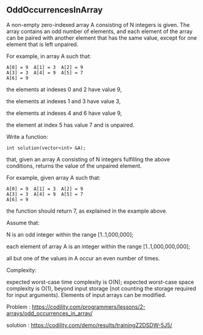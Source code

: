 OddOccurrencesInArray
-------------

A non-empty zero-indexed array A consisting of N integers is given. The array contains an odd number of elements, and each element of the array can be paired with another element that has the same value, except for one element that is left unpaired.

For example, in array A such that:

    A[0] = 9  A[1] = 3  A[2] = 9 
    A[3] = 3  A[4] = 9  A[5] = 7 
    A[6] = 9 
the elements at indexes 0 and 2 have value 9, </p>
the elements at indexes 1 and 3 have value 3, </p>
the elements at indexes 4 and 6 have value 9, </p>
the element at index 5 has value 7 and is unpaired. </p>
Write a function:

    int solution(vector<int> &A);
that, given an array A consisting of N integers fulfilling the above conditions, returns the value of the unpaired element.

For example, given array A such that:

    A[0] = 9  A[1] = 3  A[2] = 9 
    A[3] = 3  A[4] = 9  A[5] = 7 
    A[6] = 9 
the function should return 7, as explained in the example above.

Assume that:

N is an odd integer within the range [1..1,000,000]; </p>
each element of array A is an integer within the range [1..1,000,000,000]; </p>
all but one of the values in A occur an even number of times. </p>
Complexity:

expected worst-case time complexity is O(N);
expected worst-case space complexity is O(1), beyond input storage (not counting the storage required for input arguments).
Elements of input arrays can be modified.

Problem : https://codility.com/programmers/lessons/2-arrays/odd_occurrences_in_array/ </p>
solution : https://codility.com/demo/results/trainingZ2DSDW-5J5/ </p>
